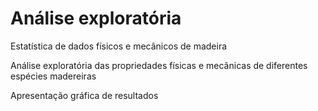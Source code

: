 # Análise exploratória
Estatística de dados físicos e mecânicos de madeira

Análise exploratória das propriedades físicas e mecânicas de diferentes espécies madereiras

Apresentação gráfica de resultados
